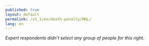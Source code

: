 ```yaml
---
published: true
layout: default
permalink: /v3_1/en/death-penalty/MHL/
lang: en
---
```

_Expert respondents didn’t select any group of people for this right._

